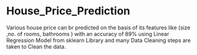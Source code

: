 # House_Price_Prediction
Various house price can br predicted on the basis of its features like (size ,no. of rooms, bathrooms ) with an accuracy of 89% using Linear Regression Model from sklearn Library and many Data Cleaning steps are taken to Clean the data.
